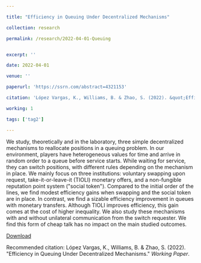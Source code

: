 ```yaml
---

title: "Efficiency in Queuing Under Decentralized Mechanisms"

collection: research

permalink: /research/2022-04-01-Queuing


excerpt: ''

date: 2022-04-01

venue: ''

paperurl: 'https://ssrn.com/abstract=4321153'

citation: 'López Vargas, K., Williams, B. & Zhao, S. (2022). &quot;Efficiency in Queuing Under Decentralized Mechanisms.&quot; <i>Working Paper</i>.'

working: 1

tags: ['tag2']

---
```

We study, theoretically and in the laboratory, three simple decentralized mechanisms to reallocate positions in a queuing problem. In our environment, players have heterogeneous values for time and  arrive in random order to a queue before service starts. While waiting for service, they can switch positions, with different rules depending on the mechanism in place. We mainly focus on three institutions:  voluntary swapping upon request, take-it-or-leave-it (TIOLI) monetary offers, and a non-fungible reputation point system ("social token"). Compared to the initial order of the lines, we find modest efficiency gains when swapping and the social token are in place. In contrast, we find a sizable efficiency improvement in queues with monetary transfers. Although TIOLI improves efficiency, this gain comes at the cost of higher inequality. We also study these mechanisms with and without unilateral communication from the switch requester. We find this form of cheap talk has no impact on the main studied outcomes.

[Download](https://ssrn.com/abstract=4321153)

Recommended citation: López Vargas, K., Williams, B. & Zhao, S. (2022). &quot;Efficiency in Queuing Under Decentralized Mechanisms.&quot; <i>Working Paper</i>.
